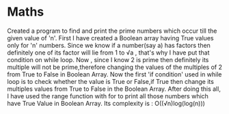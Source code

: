 # Maths
Created a program to find and print the prime numbers which occur till the given value of 'n'.
First I have created a Boolean array having True values only for 'n' numbers.
Since we know if a number(say a) has factors then definitely one of its factor will lie from 1 to √a , that's why I have put that condition on while loop.
Now , since I know 2 is prime then definitely its multiple will not be prime,therefore changing the values of the multiples of 2 from True to False in Boolean Array.
Now the first 'if condition' used in while loop is to check whether the value is True or False,if True then change its multiples values from True to False in the Boolean Array.
After doing this all, I have used the range function with for to print all those numbers which have True Value in Boolean Array.
Its complexity is :  O((√n)log(log(n)))
